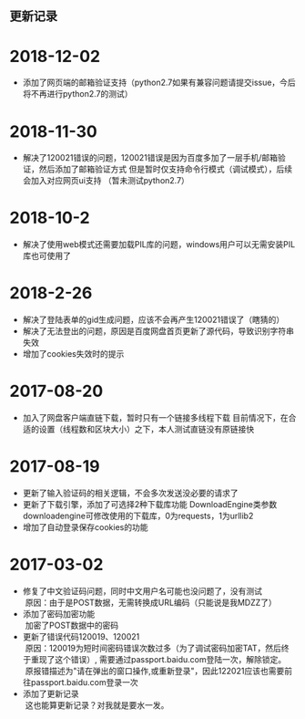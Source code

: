## 更新记录
# 2018-12-02
* 添加了网页端的邮箱验证支持（python2.7如果有兼容问题请提交issue，今后将不再进行python2.7的测试）

# 2018-11-30
* 解决了120021错误的问题，120021错误是因为百度多加了一层手机/邮箱验证，然后添加了邮箱验证方式
但是暂时仅支持命令行模式（调试模式），后续会加入对应网页ui支持
（暂未测试python2.7）

# 2018-10-2
* 解决了使用web模式还需要加载PIL库的问题，windows用户可以无需安装PIL库也可使用了

# 2018-2-26
* 解决了登陆表单的gid生成问题，应该不会再产生120021错误了（瞎猜的）
* 解决了无法登出的问题，原因是百度网盘首页更新了源代码，导致识别字符串失效
* 增加了cookies失效时的提示

# 2017-08-20
* 加入了网盘客户端直链下载，暂时只有一个链接多线程下载
  目前情况下，在合适的设置（线程数和区块大小）之下，本人测试直链没有原链接快

# 2017-08-19
* 更新了输入验证码的相关逻辑，不会多次发送没必要的请求了
* 更新了下载引擎，添加了可选择2种下载库功能
  DownloadEngine类参数downloadengine可修改使用的下载库，0为requests，1为urllib2
* 增加了自动登录保存cookies的功能

# 2017-03-02
* 修复了中文验证码问题，同时中文用户名可能也没问题了，没有测试  
  原因：由于是POST数据，无需转换成URL编码（只能说是我MDZZ了）
* 添加了密码加密功能  
  加密了POST数据中的密码
* 更新了错误代码120019、120021  
  原因：120019为短时间密码错误次数过多（为了调试密码加密TAT，然后终于重现了这个错误）, 需要通过passport.baidu.com登陆一次，解除锁定。  
  原报错描述为"请在弹出的窗口操作,或重新登录"，因此122021应该也需要前往passport.baidu.com登录一次
* 添加了更新记录  
  这也能算更新记录？对我就是要水一发。
